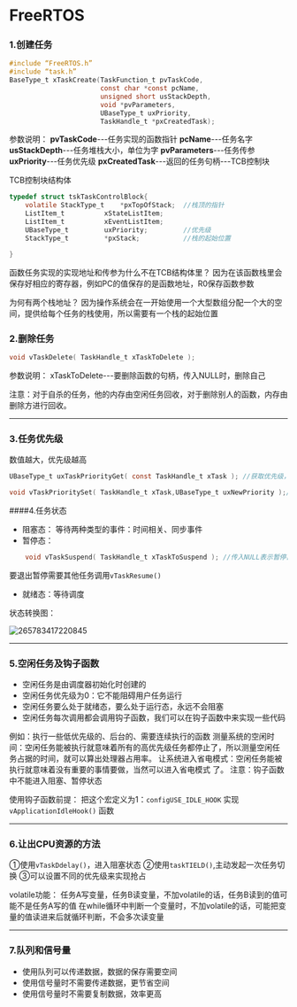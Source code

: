# FreeRTOS

### 1.创建任务

```c
#include “FreeRTOS.h”
#include “task.h”
BaseType_t xTaskCreate(TaskFunction_t pvTaskCode,
                       const char *const pcName,
                       unsigned short usStackDepth,
                       void *pvParameters,
                       UBaseType_t uxPriority,
                       TaskHandle_t *pxCreatedTask);
```
参数说明：
**pvTaskCode**---任务实现的函数指针
**pcName**---任务名字
**usStackDepth**---任务堆栈大小，单位为字
**pvParameters**---任务传参
**uxPriority**---任务优先级
**pxCreatedTask**---返回的任务句柄---TCB控制块



TCB控制块结构体
```c
typedef struct tskTaskControlBlock{
    volatile StackType_t	*pxTopOfStack;  //栈顶的指针
    ListItem_t			xStateListItem;
    ListItem_t			xEventListItem;		
	UBaseType_t			uxPriority;			//优先级
	StackType_t			*pxStack;	        //栈的起始位置

}
```
函数任务实现的实现地址和传参为什么不在TCB结构体里？
因为在该函数栈里会保存好相应的寄存器，例如PC的值保存的是函数地址，R0保存函数参数

为何有两个栈地址？
因为操作系统会在一开始使用一个大型数组分配一个大的空间，提供给每个任务的栈使用，所以需要有一个栈的起始位置



### 2.删除任务

```c
void vTaskDelete( TaskHandle_t xTaskToDelete );
```
参数说明：
xTaskToDelete---要删除函数的句柄，传入NULL时，删除自己

注意：对于自杀的任务，他的内存由空闲任务回收，对于删除别人的函数，内存由删除方进行回收。

----------

### 3.任务优先级

数值越大，优先级越高

```c
UBaseType_t uxTaskPriorityGet( const TaskHandle_t xTask ); //获取优先级，传入NULL表示获取自己

void vTaskPrioritySet( TaskHandle_t xTask,UBaseType_t uxNewPriority );//改变优先级
```

####4.任务状态

* 阻塞态：
   等待两种类型的事件：时间相关、同步事件
* 暂停态：
```c
    void vTaskSuspend( TaskHandle_t xTaskToSuspend ); //传入NULL表示暂停自己
```
要退出暂停需要其他任务调用`vTaskResume()`

* 就绪态：等待调度

状态转换图：

![265783417220845](https://liepinote.oss-cn-beijing.aliyuncs.com/test/202303101305748.png)

----------

### 5.空闲任务及钩子函数

* 空闲任务是由调度器初始化时创建的
* 空闲任务优先级为0：它不能阻碍用户任务运行
* 空闲任务要么处于就绪态，要么处于运行态，永远不会阻塞
* 空闲任务每次调用都会调用钩子函数，我们可以在钩子函数中来实现一些代码

例如：执行一些低优先级的、后台的、需要连续执行的函数
测量系统的空闲时间：空闲任务能被执行就意味着所有的高优先级任务都停止了，所以测量空闲任
务占据的时间，就可以算出处理器占用率。
让系统进入省电模式：空闲任务能被执行就意味着没有重要的事情要做，当然可以进入省电模式
了。
注意：钩子函数中不能进入阻塞、暂停状态

使用钩子函数前提：
    把这个宏定义为1：`configUSE_IDLE_HOOK`
    实现 `vApplicationIdleHook()` 函数
    

----------

### 6.让出CPU资源的方法

①使用`vTaskDdelay()`，进入阻塞状态
②使用`taskTIELD()`,主动发起一次任务切换
③可以设置不同的优先级来实现抢占


volatile功能：
任务A写变量，任务B读变量，不加volatile的话，任务B读到的值可能不是任务A写的值
在while循环中判断一个变量时，不加volatile的话，可能把变量的值读进来后就循环判断，不会多次读变量


----------

### 7.队列和信号量

* 使用队列可以传递数据，数据的保存需要空间
* 使用信号量时不需要传递数据，更节省空间
* 使用信号量时不需要复制数据，效率更高


